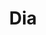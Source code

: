 ---
title: "Dia"
url: /ciudad-autonoma-de-buenos-aires/dia-avenida-francisco-beiro-2/
shop: Supermarkt
---